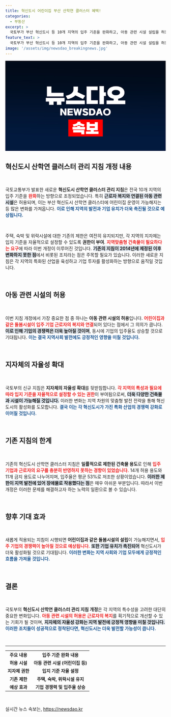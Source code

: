 ```yaml
---
title: 혁신도시 어린이집 부산 산학연 클러스터 혜택!
categories:
  - 부동산
excerpt: >
  국토부가 부산 혁신도시 등 10개 지역의 입주 기준을 완화하고, 아동 관련 시설 설립을 허용한다. 기업 유치를 촉진하고 근로자 복지를 강화하기 위한 이번 개정으로 혁신도시가 활성화될 전망이다.
feature_text: >
  국토부가 부산 혁신도시 등 10개 지역의 입주 기준을 완화하고, 아동 관련 시설 설립을 허용한다. 기업 유치를 촉진하고 근로자 복지를 강화하기 위한 이번 개정으로 혁신도시가 활성화될 전망이다.
image: '/assets/img/newsdao_breakingnews.jpg'
---
```


<p><img src="/assets/img/newsdao_breakingnews.jpg" alt="koreaapp 속보" /></p>

<h2 data-ke-size="size26">혁신도시 산학연 클러스터 관리 지침 개정 내용</h2>

<p data-ke-size="size16">&nbsp;</p>

<p>국토교통부가 발표한 새로운 <b>혁신도시 산학연 클러스터 관리 지침</b>은 전국 10개 지역의 입주 기준을 <b><span style="color: #ee2323;">완화</span></b>하는 방향으로 조정되었습니다. 특히 <b><span style="background-color: #21538527;">근로자 복지와 연결된 아동 관련 시설</span></b>은 허용되며, 이는 부산 혁신도시 산학연 클러스터에 어린이집 운영이 가능해지는 등 많은 변화를 가져옵니다. <b><span style="color: #1a5490;">이로 인해 지역의 발전과 기업 유치가 더욱 촉진될 것으로 예상됩니다.</span></b></p>

<p data-ke-size="size16">&nbsp;</p>

<p>주택, 숙박 및 위락시설에 대한 기존의 제한은 여전히 유지되지만, 각 지역의 지자체는 입지 기준을 자율적으로 설정할 수 있도록 <b>권한이 부여</b>. <b><span style="color: #ee2323;">지역맞춤형 건축물이 필요하다는 요구</span></b>에 따라 이번 개정이 이루어진 것입니다. <b><span style="background-color: #21538527;">기존의 지침이 2014년에 제정된 이후 변화하지 못한 점</span></b>에서 비롯된 조치라는 점은 주목할 필요가 있습니다. 이러한 새로운 지침은 각 지역의 특화된 산업을 육성하고 기업 투자를 활성화하는 방향으로 움직일 것입니다.</p>

<p data-ke-size="size16">&nbsp;</p>

<h2 data-ke-size="size26">아동 관련 시설의 허용</h2>

<p data-ke-size="size16">&nbsp;</p>

<p>이번 지침 개정에서 가장 중요한 점 중 하나는 <b>아동 관련 시설의 허용</b>입니다. <b><span style="color: #ee2323;">어린이집과 같은 돌봄시설이 입주 기업 근로자의 복지와 연결</span></b>되어 있다는 점에서 그 의의가 큽니다. <b><span style="background-color: #21538527;">이로 인해 기업의 경쟁력은 더욱 높아질 것이며</span></b>, 동시에 기업의 입주율도 상승할 것으로 기대됩니다. <b><span style="color: #1a5490;">이는 결국 지역사회 발전에도 긍정적인 영향을 미칠 것입니다.</span></b></p>

<p data-ke-size="size16">&nbsp;</p>

<h2 data-ke-size="size26">지자체의 자율성 확대</h2>

<p data-ke-size="size16">&nbsp;</p>

<p>국토부의 신규 지침은 <b>지자체의 자율성 확대</b>를 뒷받침합니다. <b><span style="color: #ee2323;">각 지역의 특성과 필요에 따라 입지 기준을 자율적으로 설정할 수 있는 권한</span></b>이 부여됨으로써, <b><span style="background-color: #21538527;">더욱 다양한 건축물과 시설이 가능해질 것입니다.</span></b> 이러한 변화는 지역 차원의 맞춤형 발전 전략을 통해 혁신도시의 활성화를 도모합니다. <b><span style="color: #1a5490;">결국 이는 각 혁신도시가 가진 특화 산업의 경쟁력 강화로 이어질 것입니다.</span></b></p>

<p data-ke-size="size16">&nbsp;</p>

<h2 data-ke-size="size26">기존 지침의 한계</h2>

<p data-ke-size="size16">&nbsp;</p>

<p>기존의 혁신도시 산학연 클러스터 지침은 <b>일률적으로 제한된 건축물 용도</b>로 인해 <b><span style="color: #ee2323;">입주 기업과 근로자의 요구를 충분히 반영하지 못하는 경향이 있었습니다.</span></b> 14개 허용 용도와 11개 금지 용도로 나누어지며, 입주율은 평균 53%로 저조한 상황이었습니다. <b><span style="background-color: #21538527;">이러한 제한이 지역 발전에 있어 장애물로 작용했다는 점</span></b>은 매우 아쉬운 부분입니다. 따라서 이번 개정은 이러한 문제를 해결하고자 하는 노력의 일환으로 볼 수 있습니다.</p>

<p data-ke-size="size16">&nbsp;</p>

<h2 data-ke-size="size26">향후 기대 효과</h2>

<p data-ke-size="size16">&nbsp;</p>

<p>새롭게 적용되는 지침이 시행되면 <b>어린이집과 같은 돌봄시설의 설립</b>이 가능해지면서, <b><span style="color: #ee2323;">입주 기업의 경쟁력이 높아질 것으로 예상됩니다.</span></b> <b><span style="background-color: #21538527;">또한 기업 유치가 촉진되어</span></b> 혁신도시가 더욱 활성화될 것으로 기대됩니다. <b><span style="color: #1a5490;">이러한 변화는 지역 사회와 기업 모두에게 긍정적인 흐름을 가져올 것입니다.</span></b></p>

<p data-ke-size="size16">&nbsp;</p>

<h2 data-ke-size="size26">결론</h2>

<p data-ke-size="size16">&nbsp;</p>

<p>국토부의 <b>혁신도시 산학연 클러스터 관리 지침 개정</b>은 각 지역의 특수성을 고려한 대단히 중요한 변화입니다. <b><span style="color: #ee2323;">아동 관련 시설의 허용은 근로자의 복지</span></b>를 획기적으로 개선할 수 있는 기회가 될 것이며, <b><span style="background-color: #21538527;">지자체의 자율성 강화는 지역 발전에 긍정적 영향을 미칠 것입니다.</span></b> <b><span style="color: #1a5490;">이러한 조치들이 성공적으로 정착된다면, 혁신도시는 더욱 발전할 가능성이 큽니다.</span></b> </p>

<p data-ke-size="size16">&nbsp;</p>

<hr />

<table style="width: 100%; border-collapse: collapse;"> 
    <tr> 
        <td style="text-align: center; height: 17px;"><b>주요 내용</b></td> 
        <td style="text-align: center; height: 17px;"><b>입주 기준 완화 내용</b></td> 
    </tr> 
    <tr> 
        <td style="text-align: center; height: 17px;"><b>허용 시설</b></td> 
        <td style="text-align: center; height: 17px;"><b>아동 관련 시설 (어린이집 등)</b></td> 
    </tr> 
    <tr> 
        <td style="text-align: center; height: 17px;"><b>지자체 권한</b></td> 
        <td style="text-align: center; height: 17px;"><b>입지 기준 자율 설정</b></td> 
    </tr> 
    <tr> 
        <td style="text-align: center; height: 17px;"><b>기존 제한</b></td> 
        <td style="text-align: center; height: 17px;"><b>주택, 숙박, 위락시설 유지</b></td> 
    </tr> 
    <tr> 
        <td style="text-align: center; height: 17px;"><b>예상 효과</b></td> 
        <td style="text-align: center; height: 17px;"><b>기업 경쟁력 및 입주율 상승</b></td> 
    </tr> 
</table>

<p data-ke-size="size16">&nbsp;</p>
실시간 뉴스 속보는, <a href="https://newsdao.kr" rel="dofollow">https://newsdao.kr</a>


